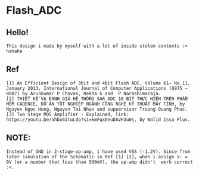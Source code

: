 # Flash_ADC
## Hello!
	This design i made by myself with a lot of inside stolen contents :> hahaha
## Ref
	[1] An Efficient Design of 3bit and 4bit Flash ADC, Volume 61– No.11, January 2013, International Journal of Computer Applications (0975 – 8887) by Arunkumar P Chavan, Rekha G and  P Narashimaraja.
	[2] THIẾT KẾ VÀ ĐÁNH GIÁ HỆ THỐNG SAR ADC 10 BIT THỰC HIỆN TRÊN PHẦN MỀM CADENCE, ĐỒ ÁN TỐT NGHIỆP NGÀNH CÔNG NGHỆ KỸ THUẬT MÁY TÍNH, by Nguyen Ngoc Hung, Nguyen Tai Nhan and suppervisor Truong Quang Phuc.
	[3] Two Stage MOS Amplifier - Explained, link: https://youtu.be/ahbx6ItwLdo?si=kmFqx0euDAVH3u0s, by Walid Issa Plus.
## NOTE:
	Instead of GND in 2-stage-op-amp, i have used VSS (-1.2V). Since from later simulation of the Schematic in Ref [1] [2], when i assign V- = 0V (or a number that less than 500mV), the op-amp didn't  work correct :<. 
